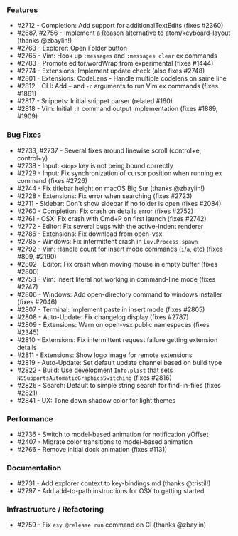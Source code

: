 ### Features

- #2712 - Completion: Add support for additionalTextEdits (fixes #2360)
- #2687, #2756 - Implement a Reason alternative to atom/keyboard-layout (thanks @zbaylin!)
- #2763 - Explorer: Open Folder button
- #2765 - Vim: Hook up `:messages` and `:messages clear` ex commands
- #2783 - Promote editor.wordWrap from experimental (fixes #1444)
- #2774 - Extensions: Implement update check (also fixes #2748)
- #2801 - Extensions: CodeLens - Handle multiple codelens on same line
- #2812 - CLI: Add `+` and `-c` arguments to run Vim ex commands (fixes #1861)
- #2817 - Snippets: Initial snippet parser (related #160)
- #2818 - Vim: Initial `:!` command output implementation (fixes #1889, #1909)

### Bug Fixes

- #2733, #2737 - Several fixes around linewise scroll (control+e, control+y)
- #2738 - Input: `<Nop>` key is not being bound correctly
- #2729 - Input: Fix synchronization of cursor position when running ex command (fixes #2726)
- #2744 - Fix titlebar height on macOS Big Sur (thanks @zbaylin!)
- #2728 - Extensions: Fix error when searching (fixes #2723)
- #2711 - Sidebar: Don't show sidebar if no folder is open (fixes #2084)
- #2760 - Completion: Fix crash on details error (fixes #2752)
- #2761 - OSX: Fix crash with Cmd+P on first launch (fixes #2742)
- #2772 - Editor: Fix several bugs with the active-indent renderer
- #2786 - Extensions: Fix download from open-vsx
- #2785 - Windows: Fix intermittent crash in `Luv.Process.spawn`
- #2792 - Vim: Handle count for insert mode commands (`i`/`a`, etc) (fixes #809, #2190)
- #2802 - Editor: Fix crash when moving mouse in empty buffer (fixes #2800)
- #2758 - Vim: Insert literal not working in command-line mode (fixes #2747)
- #2806 - Windows: Add open-directory command to windows installer (fixes #2046)
- #2807 - Terminal: Implement paste in insert mode (fixes #2805)
- #2808 - Auto-Update: Fix changelog display (fixes #2787)
- #2809 - Extensions: Warn on open-vsx public namespaces (fixes #2345)
- #2810 - Extensions: Fix intermittent request failure getting extension details
- #2811 - Extensions: Show logo image for remote extensions
- #2819 - Auto-Update: Set default update channel based on build type
- #2822 - Build: Use development `Info.plist` that sets `NSSupportsAutomaticGraphicsSwitching` (fixes #2816)
- #2826 - Search: Default to simple string search for find-in-files (fixes #2821)
- #2841 - UX: Tone down shadow color for light themes

### Performance

- #2736 - Switch to model-based animation for notification yOffset
- #2407 - Migrate color transitions to model-based animation
- #2766 - Remove initial dock animation (fixes #1131)

### Documentation

- #2731 - Add explorer context to key-bindings.md (thanks @tristil!)
- #2797 - Add add-to-path instructions for OSX to getting started

### Infrastructure / Refactoring

- #2759 - Fix `esy @release run` command on CI (thanks @zbaylin)


